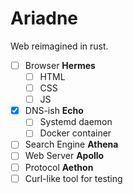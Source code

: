 # Ariadne

Web reimagined in rust.

- [ ] Browser **Hermes**
  - [ ] HTML
  - [ ] CSS
  - [ ] JS
- [X] DNS-ish **Echo**
  - [ ] Systemd daemon
  - [ ] Docker container
- [ ] Search Engine **Athena**
- [ ] Web Server **Apollo**
- [ ]  Protocol **Aethon**
  - [ ] Curl-like tool for testing
